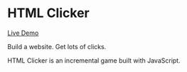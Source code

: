 # HTML Clicker

[Live Demo](https://htmlclicker.netlify.app)

Build a website. Get lots of clicks.

HTML Clicker is an incremental game built with JavaScript.